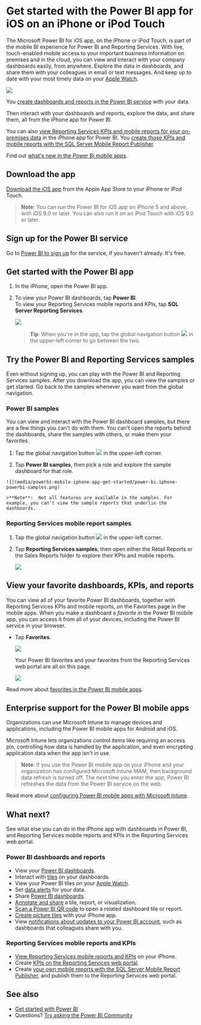 <properties 
   pageTitle="Get started with the Power BI app for iOS on an iPhone"
   description="The Microsoft Power BI app for iOS on the iPhone or iPod Touch is part of the mobile BI experience for Power BI and Reporting Services."
   services="powerbi" 
   documentationCenter="" 
   authors="maggiesMSFT" 
   manager="erikre" 
   backup=""
   editor=""
   tags=""
   qualityFocus="complete"
   qualityDate="05/02/2016"/>
 
<tags
   ms.service="powerbi"
   ms.devlang="NA"
   ms.topic="article"
   ms.tgt_pltfrm="NA"
   ms.workload="powerbi"
   ms.date="02/07/2017"
   ms.author="maggies"/>

# Get started with the Power BI app for iOS on an iPhone or iPod Touch

The Microsoft Power BI for iOS app, on the iPhone or iPod Touch, is part of the mobile BI experience for Power BI and Reporting Services. With live, touch-enabled mobile access to your important business information on premises and in the cloud, you can view and interact with your company dashboards easily, from anywhere. Explore the data in dashboards, and share them with your colleagues in email or text messages. And keep up to date with your most timely data on your [Apple Watch](powerbi-mobile-apple-watch.md).  

![](media/powerbi-mobile-iphone-app-get-started/power-bi-iphone-dashboard-landscape.png)

You [create dashboards and reports in the Power BI service](powerbi-service-get-started.md) with your data. 

Then interact with your dashboards and reports, explore the data, and share them, all from the iPhone app for Power BI.

You can also [view Reporting Services KPIs and mobile reports for your on-premises data](powerbi-mobile-iphone-kpis-mobile-reports.md) in the iPhone app for Power BI. You [create those KPIs and mobile reports with the SQL Server Mobile Report Publisher](https://msdn.microsoft.com/library/mt652547.aspx).

Find out [what's new in the Power Bi mobile apps](powerbi-mobile-whats-new-in-the-mobile-apps.md).

## Download the app

[Download the iOS app](http://go.microsoft.com/fwlink/?LinkId=522062 "Download the iPhone app")  from the Apple App Store to your iPhone or iPod Touch.

>**Note**: You can run the Power BI for iOS app on iPhone 5 and above, with iOS 9.0 or later. You can also run it on an iPod Touch with iOS 9.0 or later.

## Sign up for the Power BI service

Go to [Power BI to sign up](http://go.microsoft.com/fwlink/?LinkID=513879) for the service, if you haven't already. It's free.

## Get started with the Power BI app 

1.  In the iPhone, open the Power BI app.
  
2.  To view your Power BI dashboards, tap **Power BI**.  
   To view your Reporting Services mobile reports and KPIs, tap **SQL Server Reporting Services**.

    ![](media/powerbi-mobile-iphone-app-get-started/power-bi-iphone-connect-powerbi-ssrs.png)

    >**Tip**: When you're in the app, tap the global navigation button ![](media/powerbi-mobile-iphone-app-get-started/power-bi-iphone-global-nav-button.png) in the upper-left corner to go between the two. 

## Try the Power BI and Reporting Services samples  
Even without signing up, you can play with the Power BI and Reporting Services samples. After you download the app, you can view the samples or get started. Go back to the samples whenever you want from the global navigation.

### Power BI samples

You can view and interact with the Power BI dashboard samples, but there are a few things you can't do with them. You can't open the reports behind the dashboards, share the samples with others, or make them your favorites.

1.   Tap the global navigation button ![](media/powerbi-mobile-iphone-app-get-started/power-bi-iphone-global-nav-button.png) in the upper-left corner.
  
2.   Tap **Power BI samples**, then pick a role and explore the sample dashboard for that role.  

    ![](media/powerbi-mobile-iphone-app-get-started/power-bi-iphone-powerbi-samples.png)

    >**Note**:  Not all features are available in the samples. For example, you can't view the sample reports that underlie the dashboards. 

### Reporting Services mobile report samples

1.   Tap the global navigation button ![](media/powerbi-mobile-iphone-app-get-started/power-bi-iphone-global-nav-button.png) in the upper-left corner.

2.  Tap **Reporting Services samples**, then open either the Retail Reports or the Sales Reports folder to explore their KPIs and mobile reports.

    ![](media/powerbi-mobile-iphone-app-get-started/power-bi-iphone-ssrs-samples.png)

## View your favorite dashboards, KPIs, and reports

You can view all of your favorite Power BI dashboards, together with Reporting Services KPIs and mobile reports, on the Favorites page in the mobile apps. When you make a dashboard a *favorite* in the Power BI mobile app, you can access it from all of your devices, including the Power BI service in your browser. 

-  Tap **Favorites**.

    ![](media/powerbi-mobile-iphone-app-get-started/power-bi-ios-favorites.png)
   
    Your Power BI favorites and your favorites from the Reporting Services web portal are all on this page.

    ![](media/powerbi-mobile-iphone-app-get-started/power-bi-iphone-favorites.png)

Read more about [favorites in the Power BI mobile apps](powerbi-mobile-favorites.md).

## Enterprise support for the Power BI mobile apps

Organizations can use Microsoft Intune to manage devices and applications, including the Power BI mobile apps for Android and iOS.

Microsoft Intune lets organizations control items like requiring an access pin, controlling how data is handled by the application, and even encrypting application data when the app isn't in use.

>**Note**: If you use the Power BI mobile app on your iPhone and your organization has configured Microsoft Intune MAM, then background data refresh is turned off. The next time you enter the app, Power BI refreshes the data from the Power BI service on the web.

Read more about [configuring Power BI mobile apps with Microsoft Intune](powerbi-admin-mobile-intune.md). 

## What next?

See what else you can do in the iPhone app with dashboards in Power BI, and Reporting Services mobile reports and KPIs in the Reporting Services web portal.

### Power BI dashboards and reports

-   View your [Power BI dashboards](powerbi-mobile-create-dashboard.md).
-   Interact with [tiles](powerbi-mobile-tiles-in-the-iphone-app.md) on your dashboards.
-   View your Power BI tiles on your [Apple Watch](powerbi-mobile-apple-watch.md).
-   Set [data alerts](powerbi-mobile-set-data-alerts-in-the-iphone-app.md) for your data.
-   Share [Power BI dashboards](powerbi-mobile-share-a-dashboard-from-the-iphone-app.md).
-   [Annotate and share](powerbi-mobile-annotate-and-share-a-tile-from-the-iphone-app.md) a tile, report, or visualization.
-   [Scan a Power BI QR code](powerbi-mobile-qr-code-for-tile.md)  to open a related dashboard tile or report.
-   [Create picture tiles](powerbi-mobile-picture-tiles-in-the-iphone-app.md) with your iPhone app.
-   View [notifications about updates to your Power BI account](powerbi-mobile-notification-center.md), such as dashboards that colleagues share with you.


### Reporting Services mobile reports and KPIs

- [View Reporting Services mobile reports and KPIs](powerbi-mobile-iphone-kpis-mobile-reports.md) on your iPhone.
- Create [KPIs on the Reporting Services web portal](https://msdn.microsoft.com/library/mt683632.aspx).
- Create [your own mobile reports with the SQL Server Mobile Report Publisher](https://msdn.microsoft.com/library/mt652547.aspx), and publish them to the Reporting Services web portal.


## See also

- [Get started with Power BI](powerbi-service-get-started.md)
- Questions? [Try asking the Power BI Community](http://community.powerbi.com/)